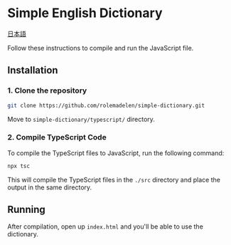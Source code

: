 # Simple English Dictionary

[日本語](./README_ja.md)

Follow these instructions to compile and run the JavaScript file.

## Installation

### 1. Clone the repository

```bash
git clone https://github.com/rolemadelen/simple-dictionary.git
```

Move to `simple-dictionary/typescript/` directory.

### 2. Compile TypeScript Code

To compile the TypeScript files to JavaScript, run the following command:

```bash
npx tsc
```

This will compile the TypeScript files in the `./src` directory and place the output in the same directory.

## Running

After compilation, open up `index.html` and you'll be able to use the dictionary.
